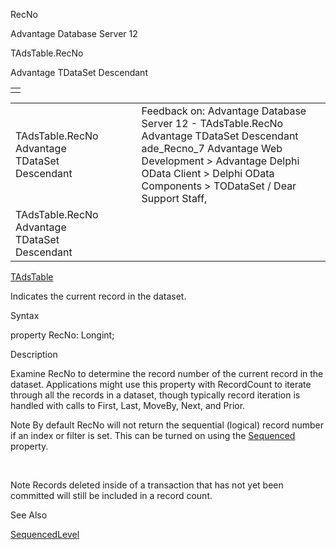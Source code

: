 RecNo




Advantage Database Server 12  

TAdsTable.RecNo

Advantage TDataSet Descendant

|  |
| --- |
|  |

|  |  |  |  |  |
| --- | --- | --- | --- | --- |
| TAdsTable.RecNo  Advantage TDataSet Descendant |  |  | Feedback on: Advantage Database Server 12 - TAdsTable.RecNo Advantage TDataSet Descendant ade\_Recno\_7 Advantage Web Development > Advantage Delphi OData Client > Delphi OData Components > TODataSet / Dear Support Staff, |  |
| TAdsTable.RecNo  Advantage TDataSet Descendant |  |  |  |  |

[TAdsTable](ade_tadstable_7.htm)

Indicates the current record in the dataset.

Syntax

property RecNo: Longint;

Description

Examine RecNo to determine the record number of the current record in the dataset. Applications might use this property with RecordCount to iterate through all the records in a dataset, though typically record iteration is handled with calls to First, Last, MoveBy, Next, and Prior.

Note By default RecNo will not return the sequential (logical) record number if an index or filter is set. This can be turned on using the [Sequenced](ade_sequenced.htm) property.

 

Note Records deleted inside of a transaction that has not yet been committed will still be included in a record count.

See Also

[SequencedLevel](ade_sequencedlevel.htm)